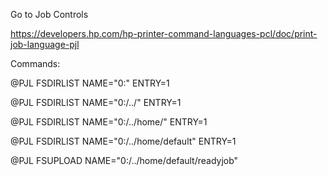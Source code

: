 Go to Job Controls

https://developers.hp.com/hp-printer-command-languages-pcl/doc/print-job-language-pjl

Commands:

@PJL FSDIRLIST NAME="0:" ENTRY=1

@PJL FSDIRLIST NAME="0:/../" ENTRY=1

@PJL FSDIRLIST NAME="0:/../home/" ENTRY=1

@PJL FSDIRLIST NAME="0:/../home/default" ENTRY=1

@PJL FSUPLOAD NAME="0:/../home/default/readyjob" 


